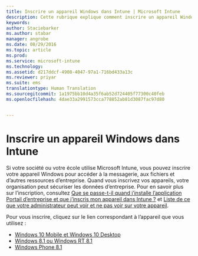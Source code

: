 ```yaml
---
title: Inscrire un appareil Windows dans Intune | Microsoft Intune
description: Cette rubrique explique comment inscrire un appareil Windows dans Intune
keywords: 
author: Staciebarker
ms.author: stabar
manager: angrobe
ms.date: 08/29/2016
ms.topic: article
ms.prod: 
ms.service: microsoft-intune
ms.technology: 
ms.assetid: d217ddcf-4908-4047-97a1-716bd433a13c
ms.reviewer: priyar
ms.suite: ems
translationtype: Human Translation
ms.sourcegitcommit: 1a1975bb10d4a35f6ab52d724405f77300c40feb
ms.openlocfilehash: 4dae33a2991573cca778852ab81d3087fac97d80


---
```



# Inscrire un appareil Windows dans Intune

Si votre société ou votre école utilise Microsoft Intune, vous pouvez inscrire votre appareil Windows pour accéder à la messagerie, aux fichiers et d’autres ressources d’entreprise. Quand vous inscrivez vos appareils, votre organisation peut sécuriser les données d’entreprise. Pour en savoir plus sur l’inscription, consultez [Que se passe-t-il quand j’installe l’application Portail d’entreprise et que j’inscris mon appareil dans Intune ?](what-happens-if-you-install-the-company-portal-app-and-enroll-your-device-in-intune-windows.md) et [Liste de ce que votre administrateur peut voir et ne pas voir sur votre appareil](what-can-your-it-administrator-see-when-you-enroll-your-device-in-intune-windows.md).

Pour vous inscrire, cliquez sur le lien correspondant à l’appareil que vous utilisez :



-  [Windows 10 Mobile et Windows 10 Desktop](enroll-your-w10-phone-or-w10-pc-windows.md)
-  [Windows 8.1 ou Windows RT 8.1](enroll-your-w81-or-rt81-windows.md)
-  [Windows Phone 8.1](enroll-your-wp81-windows.md)



<!--HONumber=Oct16_HO2-->



